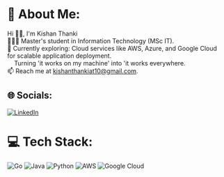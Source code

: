 # 💫 About Me:
Hi 👋🏻, I'm Kishan Thanki<br>👨🏻‍🎓 Master's student in Information Technology (MSc IT).<br>🌱 Currently exploring: Cloud services like AWS, Azure, and Google Cloud for scalable application deployment.
<br>&nbsp;&nbsp;&nbsp;&nbsp;Turning 'it works on my machine' into 'it works everywhere.<br>📫 Reach me at kishanthankiat10@gmail.com.


## 🌐 Socials:
[![LinkedIn](https://img.shields.io/badge/LinkedIn-%230077B5.svg?logo=linkedin&logoColor=white)](https://linkedin.com/in/KishanThanki01) 

# 💻 Tech Stack:
![Go](https://img.shields.io/badge/go-%2300ADD8.svg?style=flat&logo=go&logoColor=white) ![Java](https://img.shields.io/badge/java-%23ED8B00.svg?style=flat&logo=openjdk&logoColor=white) ![Python](https://img.shields.io/badge/python-3670A0?style=flat&logo=python&logoColor=ffdd54) ![AWS](https://img.shields.io/badge/AWS-%23FF9900.svg?style=flat&logo=amazon-aws&logoColor=white) ![Google Cloud](https://img.shields.io/badge/GoogleCloud-%234285F4.svg?style=flat&logo=google-cloud&logoColor=white) 

<!-- Proudly created with GPRM ( https://gprm.itsvg.in ) -->
